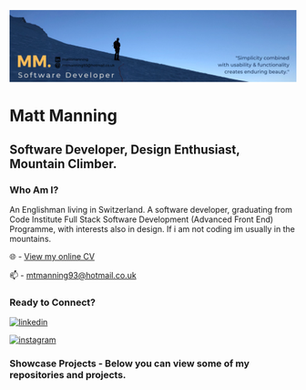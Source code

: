 ![MM Github Banner](./assets/images/MM..png)

# Matt Manning
## Software Developer, Design Enthusiast, Mountain Climber.

### Who Am I?

An Englishman living in Switzerland. A software developer, graduating from Code Institute Full Stack Software Development (Advanced Front End) Programme, with interests also in design. If i am not coding im usually in the mountains.

🌐 - [View my online CV](https://mtmanning93.github.io/iam-mtmanning/)

📫 - mtmanning93@hotmail.co.uk

### Ready to Connect?

[<img src='https://img.shields.io/badge/LinkedIn-0077B5?style=for-the-badge&logo=linkedin&logoColor=white' alt='linkedin'>](https://www.linkedin.com/in/matttmanning/)

[<img src='https://img.shields.io/badge/Instagram-E4405F?style=for-the-badge&logo=instagram&logoColor=white' alt='instagram'>](https://www.instagram.com/mattmanning93/)

### Showcase Projects - Below you can view some of my repositories and projects. 

<!--✨

Here are some ideas to get you started:

-  I’m currently working on ...
- 🌱 I’m currently learning ...
- 👯 I’m looking to collaborate on ...
- 🤔 I’m looking for help with ...
- 💬 Ask me about ...
- 😄 Pronouns: ...
-  Fun fact: ...
-->
